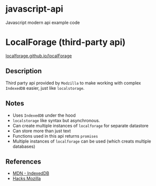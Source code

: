 # javascript-api
Javascript modern api example code

# LocalForage (third-party api)
[localforage.github.io/localForage](https://localforage.github.io/localForage/)

## Description
Third party api provided by ```Modzilla``` to make working with complex ```IndexedDB``` easier, just like ```localstorage```.


## Notes
- Uses ```IndexedDB``` under the hood
- ```localstorage``` like syntax but asynchronous.
- Can create multiple instances of ```localforage``` for separate datastore
- Can store more than just text
- Functions used in this api returns ```promises```
- Multiple instances of ```localforage``` can be used (which creats multiple databases)

## References
- [MDN - IndexedDB](https://developer.mozilla.org/en-US/docs/Web/API/IndexedDB_API)
- [Hacks Mozilla](https://hacks.mozilla.org/2014/02/localforage-offline-storage-improved/)